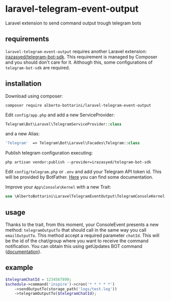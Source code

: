 # laravel-telegram-event-output
Laravel extension to send command output trough telegram bots

## requirements

`laravel-telegram-event-output` requires another Laravel extension: [irazasyed/telegram-bot-sdk](https://github.com/irazasyed/telegram-bot-sdk). This requirement is managed by Composer and you should don't care for it. Although this, some configurations of `telegram-bot-sdk` are required.

## installation

Download using composer:

```shell
composer require alberto-bottarini/laravel-telegram-event-output
```
    
Edit `config/app.php` and add a new ServiceProvider:
```php
Telegram\Bot\Laravel\TelegramServiceProvider::class
```
    
and a new Alias:

```php
'Telegram'  => Telegram\Bot\Laravel\Facades\Telegram::class
```
    
Publish telegram configuration executing:

```shell
php artisan vendor:publish --provider=irazasyed/telegram-bot-sdk
```
    
Edit `config/telegram.php` or `.env` and add your Telegram API token id. This will be provided by BotFather. [Here](https://core.telegram.org/bots) you can find some documentation.
    
Improve your `App\Console\Kernel` with a new Trait:

```php
use \AlbertoBottarini\LaravelTelegramEventOutput\TelegramConsoleKernel;
```
     
## usage

Thanks to the trait, from this moment, your ConsoleEvent presents a new method: `telegramOutputTo` that should call in the same way you call `emailOutputTo`. This method accept a required parameter `chatId`. This will be the id of the chat/group where you want to receive the command notification. You can obtain this using getUpdates BOT command ([documentation](https://core.telegram.org/bots/api)).

## example

```php
$telegramChatId = 1234567890;
$schedule->command('inspire')->cron('* * * * *')
    ->sendOutputTo(storage_path('logs/test.log'))
    ->telegramOutputTo($telegramChatId);
```